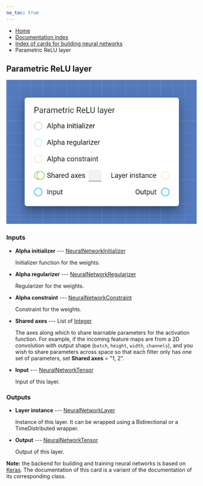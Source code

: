 ```yaml
---
no_toc: true
---
```


<ul class="breadcrumb">
    <li><a href="">Home</a></li>
    <li><a href="documentation">Documentation index</a></li>
    <li><a href="neural_network_cards/">Index of cards for building neural networks</a></li>
    <li>Parametric ReLU layer</li>
</ul>

## Parametric ReLU layer



!["Parametric ReLU layer" card](assets/img/neural_network_cards/layer_PReLU.png)


### Inputs


* **Alpha initializer** --- [NeuralNetworkInitializer](types/NeuralNetworkInitializer)

  Initializer function for the weights.

* **Alpha regularizer** --- [NeuralNetworkRegularizer](types/NeuralNetworkRegularizer)

  Regularizer for the weights.

* **Alpha constraint** --- [NeuralNetworkConstraint](types/NeuralNetworkConstraint)

  Constraint for the weights.

* **Shared axes** --- List of [Integer](types/Integer)

  The axes along which to share learnable parameters for the activation function. For example, if the incoming feature maps are from a 2D convolution with output shape (`batch`, `height`, `width`, `channels`), and you wish to share parameters across space so that each filter only has one set of parameters, set **Shared axes** = "1, 2".

* **Input** --- [NeuralNetworkTensor](types/NeuralNetworkTensor)

  Input of this layer.





### Outputs


* **Layer instance** --- [NeuralNetworkLayer](types/NeuralNetworkLayer)

  Instance of this layer. It can be wrapped using a Bidirectional or a TimeDistributed wrapper.

* **Output** --- [NeuralNetworkTensor](types/NeuralNetworkTensor)

  Output of this layer.






**Note:** the backend for building and training neural networks is based on [Keras](https://keras.io/). The documentation of this card is a variant of the documentation of its corresponding class.